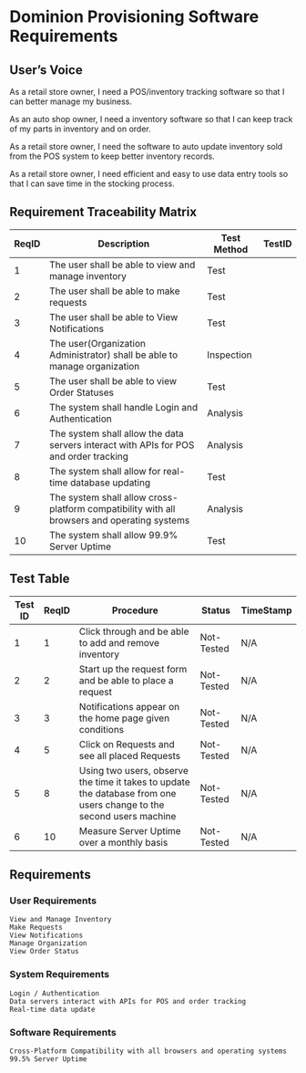 # Dominion Provisioning Software Requirements

## User’s Voice
As a retail store owner, I need a POS/inventory tracking software so that I can better manage my business.

As an auto shop owner, I need a inventory software so that I can keep track of my parts in inventory and on order.

As a retail store owner, I need the software to auto update inventory sold from the POS system to keep better inventory records.

As a retail store owner, I need efficient and easy to use data entry tools so that I can save time in the stocking process.

## Requirement Traceability Matrix
| ReqID		| Description | Test Method | TestID |
| ----------- | ----------- | ---------- | ---------- |
| 1 | The user shall be able to view and manage inventory | Test | |
| 2 | The user shall be able to make requests | Test | |
| 3 | The user shall be able to View Notifications | Test | |
| 4 | The user(Organization Administrator) shall be able to manage organization | Inspection | |
| 5 | The user shall be able to view Order Statuses | Test | |
| 6 | The system shall handle Login and Authentication | Analysis | |
| 7 | The system shall allow the data servers interact with APIs for POS and order tracking | Analysis | |
| 8 | The system shall allow for real-time database updating | Test | |
| 9 |  The system shall allow cross-platform compatibility with all browsers and operating systems | Analysis | |
| 10 |  The system shall allow 99.9% Server Uptime | Test | |

## Test Table
| Test ID | ReqID | Procedure | Status | TimeStamp |
| ----------- | ----------- | ---------- | ---------- | ----------------- |
| 1 | 1 | Click through and be able to add and remove inventory | Not-Tested | N/A |
| 2 | 2 | Start up the request form and be able to place a request | Not-Tested | N/A |
| 3 | 3 | Notifications appear on the home page given conditions | Not-Tested | N/A |
| 4 | 5 | Click on Requests and see all placed Requests | Not-Tested | N/A |
| 5 | 8 | Using two users, observe the time it takes to update the database from one users change to the second users machine | Not-Tested | N/A |
| 6 | 10 | Measure Server Uptime over a monthly basis | Not-Tested | N/A | 
## Requirements
### User Requirements
	View and Manage Inventory
	Make Requests
	View Notifications
	Manage Organization
	View Order Status
### System Requirements
	Login / Authentication
	Data servers interact with APIs for POS and order tracking
	Real-time data update
### Software Requirements
	Cross-Platform Compatibility with all browsers and operating systems
	99.5% Server Uptime


